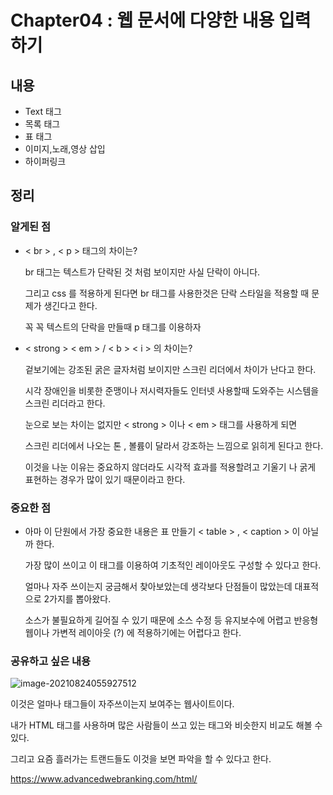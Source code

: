 # Chapter04 : 웹 문서에 다양한 내용 입력하기

## 내용

- Text 태그
- 목록 태그
- 표 태그
- 이미지,노래,영상 삽입
- 하이퍼링크

## 정리



### 알게된 점

- < br > , < p > 태그의 차이는?

  br 태그는 텍스트가 단락된 것 처럼  보이지만 사실 단락이 아니다.

  그리고 css 를 적용하게 된다면 br 태그를 사용한것은 단락 스타일을 적용할 때 문제가 생긴다고 한다.

  꼭 꼭 텍스트의 단락을 만들때 p 태그를 이용하자

- < strong > < em >  / < b > < i > 의 차이는?

  겉보기에는 강조된 굵은 글자처럼 보이지만 스크린 리더에서 차이가 난다고 한다. 

  시각 장애인을 비롯한 준맹이나 저시력자들도 인터넷 사용할때 도와주는 시스템을 스크린 리더라고 한다.

  눈으로 보는 차이는 없지만 < strong > 이나 < em > 태그를 사용하게 되면

  스크린 리더에서 나오는 톤 , 볼륨이 달라서 강조하는 느낌으로 읽히게 된다고 한다.

  이것을 나눈 이유는 중요하지 않더라도 시각적 효과를 적용할려고 기울기 나 굵게 표현하는 경우가 많이 있기 때문이라고 한다.

### 중요한 점

- 아마 이 단원에서 가장 중요한 내용은 표 만들기 < table > , < caption > 이 아닐까 한다.

  가장 많이 쓰이고 이 태그를 이용하여 기초적인 레이아웃도 구성할 수 있다고 한다.

  얼마나 자주 쓰이는지 궁금해서 찾아보았는데 생각보다 단점들이 많았는데 대표적으로 2가지를 뽑아왔다.

  소스가 불필요하게 길어질 수 있기 때문에 소스 수정 등 유지보수에 어렵고 반응형 웹이나 가변적 레이아웃 (?) 에 적용하기에는 어렵다고 한다.

### 공유하고 싶은 내용

![image-20210824055927512](https://user-images.githubusercontent.com/81904356/130522126-79b95fa3-e0c5-491f-994e-7b8dc88348c4.png)

이것은 얼마나 태그들이 자주쓰이는지 보여주는 웹사이트이다.

내가 HTML 태그를 사용하며 많은 사람들이 쓰고 있는 태그와 비슷한지 비교도 해볼 수 있다.

그리고 요즘 흘러가는 트랜드들도 이것을 보면 파악을 할 수 있다고 한다.

https://www.advancedwebranking.com/html/
